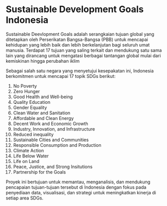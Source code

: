 # Sustainable Development Goals Indonesia

Sustainable Deevlopment Goals adalah serangkaian tujuan global yang ditetapkan oleh Perserikatan Bangsa-Bangsa (PBB) untuk mencapai kehidupan yang lebih baik dan lebih berkelanjutan bagi seluruh umat manusia. Terdapat 17 tujuan yang saling terkait dan mendukung satu sama lain yang dirancang untuk mengatasi berbagai tantangan global mulai dari kemiskinan hingga perubahan iklim

Sebagai salah satu negara yang menyetujui kesepakatan ini, Indonesia berkomitmen untuk mencapai 17 topik SDGs berikut:
1. No Poverty
2. Zero Hunger
3. Good Health and Well-being
4. Quality Education
5. Gender Equality
6. Clean Water and Sanitation
7. Affordable and Clean Energy
8. Decent Work and Economic Growth
9. Industry, Innovation, and Infrastructure
10. Reduced inequality
11. Sustainable Cities and Communities
12. Responsible Consumption and Production
13. Climate Action
14. Life Below Water
15. Life on Land
16. Peace, Justice, and Strong Insitutions
17. Partnership for the Goals

Proyek ini bertujuan untuk memantau, menganalisis, dan mendukung pencapaian tujuan-tujuan tersebut di Indonesia dengan fokus pada penyediaan data, visualisasi, dan strategi untuk meningkatkan kinerja di setiap area SDGs.
